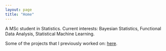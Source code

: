```yaml
---
layout: page
title: "Home"
---
```


A MSc student in Statistics. Current interests: Bayesian Statistics, Functional Data Analysis, Statistical Machine Learning.

Some of the projects that I previously worked on: [here](https://yovna26.github.io/blog/). 



